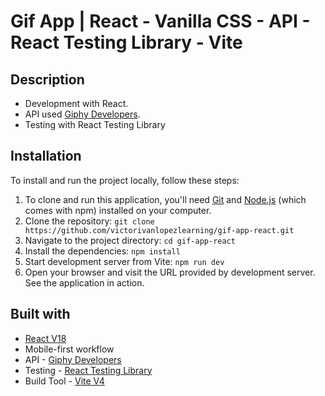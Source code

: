 # Gif App | React - Vanilla CSS - API - React Testing Library - Vite

## Description
- Development with React.
- API used [Giphy Developers](https://developers.giphy.com/).
- Testing with React Testing Library

## Installation

To install and run the project locally, follow these steps:

1. To clone and run this application, you'll need [Git](https://git-scm.com/) and [Node.js](https://nodejs.org/es) (which comes with npm) installed on your computer.
2. Clone the repository: `git clone https://github.com/victorivanlopezlearning/gif-app-react.git`
3. Navigate to the project directory: `cd gif-app-react`
4. Install the dependencies: `npm install`
5. Start development server from Vite: `npm run dev`
6. Open your browser and visit the URL provided by development server. See the application in action.

## Built with

- [React V18](https://es.react.dev/)
- Mobile-first workflow
- API - [Giphy Developers](https://developers.giphy.com/)
- Testing - [React Testing Library](https://testing-library.com/)
- Build Tool - [Vite V4](https://vitejs.dev)